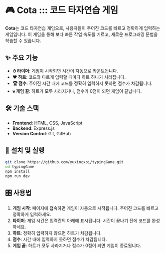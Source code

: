 # 🎮 Cota ::: 코드 타자연습 게임

**Cota**는 코드 타자연습 게임으로, 사용자들이 주어진 코드를 빠르고 정확하게 입력하는 게임입니다. 이 게임을 통해 보다 빠른 작업 속도를 기르고, 새로운 프로그래밍 문법을 학습할 수 있습니다.

## ✨ 주요 기능

- **⏱ 타이머**: 게임이 시작되면 시간이 자동으로 카운트됩니다.
- **❤️ 하트**: 코드와 다르게 입력할 때마다 하트 하나가 사라집니다.
- **🏆 점수**: 주어진 시간 내에 코드를 정확히 입력하지 못하면 점수가 차감됩니다.
- **💀 게임 끝**: 하트가 모두 사라지거나, 점수가 0점이 되면 게임이 끝납니다.

## 🛠 기술 스택

- **Frontend**: HTML, CSS, JavaScript
- **Backend**: Express.js
- **Version Control**: Git, GitHub

## 🚀 설치 및 실행

```bash
git clone https://github.com/yuxincxoi/typingGame.git
cd typingGame
npm install
npm run dev
```

## 🎛 사용법

1. **게임 시작**: 페이지에 접속하면 게임이 자동으로 시작됩니다. 주어진 코드를 빠르고 정확하게 입력하세요.
2. **타이머**: 게임 시간은 입력란의 아래에 표시됩니다. 시간이 끝나기 전에 코드를 완성하세요.
3. **하트**: 정확히 입력하지 않으면 하트가 차감됩니다.
4. **점수**: 시간 내에 입력하지 못하면 점수가 차감됩니다.
5. **게임 끝**: 하트가 모두 사라지거나 점수가 0점이 되면 게임이 종료됩니다.

```

```
